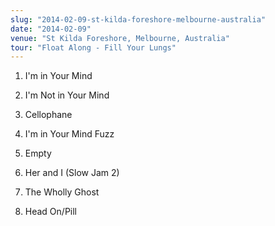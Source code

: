```yaml
---
slug: "2014-02-09-st-kilda-foreshore-melbourne-australia"
date: "2014-02-09"
venue: "St Kilda Foreshore, Melbourne, Australia"
tour: "Float Along - Fill Your Lungs"
---
```



 1. I'm in Your Mind

 2. I'm Not in Your Mind

 3. Cellophane

 4. I'm in Your Mind Fuzz

 5. Empty

 6. Her and I (Slow Jam 2)

 7. The Wholly Ghost

 8. Head On/Pill



